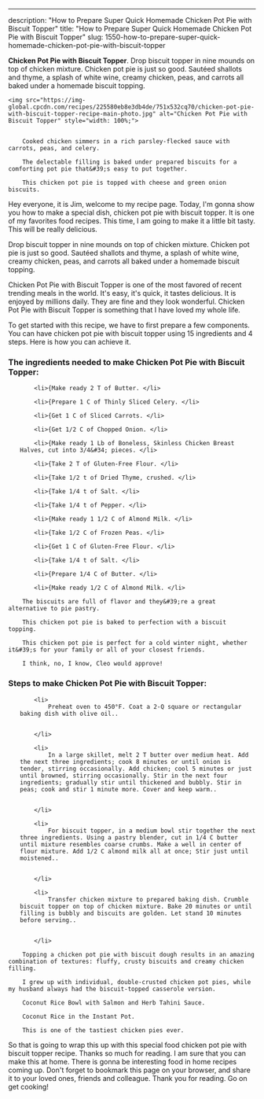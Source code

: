 ---
description: "How to Prepare Super Quick Homemade Chicken Pot Pie with Biscuit Topper"
title: "How to Prepare Super Quick Homemade Chicken Pot Pie with Biscuit Topper"
slug: 1550-how-to-prepare-super-quick-homemade-chicken-pot-pie-with-biscuit-topper

<p>
	<strong>Chicken Pot Pie with Biscuit Topper</strong>. 
	Drop biscuit topper in nine mounds on top of chicken mixture. Chicken pot pie is just so good. Sautéed shallots and thyme, a splash of white wine, creamy chicken, peas, and carrots all baked under a homemade biscuit topping.
</p>
<p>
	
	<img src="https://img-global.cpcdn.com/recipes/225580eb8e3db4de/751x532cq70/chicken-pot-pie-with-biscuit-topper-recipe-main-photo.jpg" alt="Chicken Pot Pie with Biscuit Topper" style="width: 100%;">
	
	
		Cooked chicken simmers in a rich parsley-flecked sauce with carrots, peas, and celery.
	
		The delectable filling is baked under prepared biscuits for a comforting pot pie that&#39;s easy to put together.
	
		This chicken pot pie is topped with cheese and green onion biscuits.
	
</p>
<p>
	Hey everyone, it is Jim, welcome to my recipe page. Today, I'm gonna show you how to make a special dish, chicken pot pie with biscuit topper. It is one of my favorites food recipes. This time, I am going to make it a little bit tasty. This will be really delicious.
</p>
	
<p>
	Drop biscuit topper in nine mounds on top of chicken mixture. Chicken pot pie is just so good. Sautéed shallots and thyme, a splash of white wine, creamy chicken, peas, and carrots all baked under a homemade biscuit topping.
</p>
<p>
	Chicken Pot Pie with Biscuit Topper is one of the most favored of recent trending meals in the world. It's easy, it's quick, it tastes delicious. It is enjoyed by millions daily. They are fine and they look wonderful. Chicken Pot Pie with Biscuit Topper is something that I have loved my whole life.
</p>

<p>
To get started with this recipe, we have to first prepare a few components. You can have chicken pot pie with biscuit topper using 15 ingredients and 4 steps. Here is how you can achieve it.
</p>

<h3>The ingredients needed to make Chicken Pot Pie with Biscuit Topper:</h3>

<ol>
	
		<li>{Make ready 2 T of Butter. </li>
	
		<li>{Prepare 1 C of Thinly Sliced Celery. </li>
	
		<li>{Get 1 C of Sliced Carrots. </li>
	
		<li>{Get 1/2 C of Chopped Onion. </li>
	
		<li>{Make ready 1 Lb of Boneless, Skinless Chicken Breast Halves, cut into 3/4&#34; pieces. </li>
	
		<li>{Take 2 T of Gluten-Free Flour. </li>
	
		<li>{Take 1/2 t of Dried Thyme, crushed. </li>
	
		<li>{Take 1/4 t of Salt. </li>
	
		<li>{Take 1/4 t of Pepper. </li>
	
		<li>{Make ready 1 1/2 C of Almond Milk. </li>
	
		<li>{Take 1/2 C of Frozen Peas. </li>
	
		<li>{Get 1 C of Gluten-Free Flour. </li>
	
		<li>{Take 1/4 t of Salt. </li>
	
		<li>{Prepare 1/4 C of Butter. </li>
	
		<li>{Make ready 1/2 C of Almond Milk. </li>
	
</ol>
<p>
	
		The biscuits are full of flavor and they&#39;re a great alternative to pie pastry.
	
		This chicken pot pie is baked to perfection with a biscuit topping.
	
		This chicken pot pie is perfect for a cold winter night, whether it&#39;s for your family or all of your closest friends.
	
		I think, no, I know, Cleo would approve!
	
</p>

<h3>Steps to make Chicken Pot Pie with Biscuit Topper:</h3>

<ol>
	
		<li>
			Preheat oven to 450°F. Coat a 2-Q square or rectangular baking dish with olive oil..
			
			
		</li>
	
		<li>
			In a large skillet, melt 2 T butter over medium heat. Add the next three ingredients; cook 8 minutes or until onion is tender, stirring occasionally. Add chicken; cool 5 minutes or just until browned, stirring occasionally. Stir in the next four ingredients; gradually stir until thickened and bubbly. Stir in peas; cook and stir 1 minute more. Cover and keep warm..
			
			
		</li>
	
		<li>
			For biscuit topper, in a medium bowl stir together the next three ingredients. Using a pastry blender, cut in 1/4 C butter until mixture resembles coarse crumbs. Make a well in center of flour mixture. Add 1/2 C almond milk all at once; Stir just until moistened..
			
			
		</li>
	
		<li>
			Transfer chicken mixture to prepared baking dish. Crumble biscuit topper on top of chicken mixture. Bake 20 minutes or until filling is bubbly and biscuits are golden. Let stand 10 minutes before serving..
			
			
		</li>
	
</ol>

<p>
	
		Topping a chicken pot pie with biscuit dough results in an amazing combination of textures: fluffy, crusty biscuits and creamy chicken filling.
	
		I grew up with individual, double-crusted chicken pot pies, while my husband always had the biscuit-topped casserole version.
	
		Coconut Rice Bowl with Salmon and Herb Tahini Sauce.
	
		Coconut Rice in the Instant Pot.
	
		This is one of the tastiest chicken pies ever.
	
</p>

<p>
	So that is going to wrap this up with this special food chicken pot pie with biscuit topper recipe. Thanks so much for reading. I am sure that you can make this at home. There is gonna be interesting food in home recipes coming up. Don't forget to bookmark this page on your browser, and share it to your loved ones, friends and colleague. Thank you for reading. Go on get cooking!
</p>
